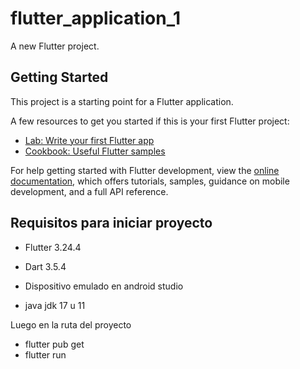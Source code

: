 # flutter_application_1

A new Flutter project.

## Getting Started

This project is a starting point for a Flutter application.

A few resources to get you started if this is your first Flutter project:

- [Lab: Write your first Flutter app](https://docs.flutter.dev/get-started/codelab)
- [Cookbook: Useful Flutter samples](https://docs.flutter.dev/cookbook)

For help getting started with Flutter development, view the
[online documentation](https://docs.flutter.dev/), which offers tutorials,
samples, guidance on mobile development, and a full API reference.

## Requisitos para iniciar proyecto

- Flutter 3.24.4
- Dart 3.5.4

- Dispositivo emulado en android studio
- java jdk 17 u 11
  
Luego en la ruta del proyecto
- flutter pub get
- flutter run